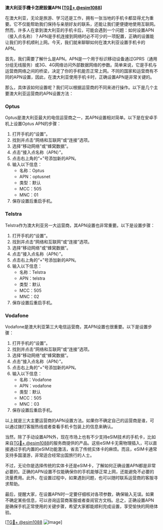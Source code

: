**澳大利亚手機卡怎麽設置APN [[TG💪+ @esim1088](https://t.me/s/esim1088)]**

在澳大利亚，无论是旅游、学习还是工作，拥有一张当地的手机卡都显得尤为重要。它不仅能帮助我们保持与亲朋好友的联系，还能让我们更便捷地使用互联网。然而，许多人在拿到澳大利亚的手机卡后，可能会遇到一个问题：如何设置APN（接入点名称）？APN是手机连接到网络时必不可少的一项配置，正确的设置能让我们的手机顺利上网。今天，我们就来聊聊如何在澳大利亚设置手机卡的APN。

首先，我们需要了解什么是APN。APN是一个用于标识移动设备通过GPRS（通用分组无线服务）或3G、4G网络访问外部数据网络的参数。简单来说，它是手机与运营商网络之间的桥梁，决定了你的手机能否正常上网。不同的国家和运营商有不同的APN设置，因此，在澳大利亚使用手机卡时，正确设置APN是非常关键的。

那么，具体该如何设置呢？我们可以根据运营商的不同来进行操作。以下是几个主要澳大利亚运营商的APN设置方法：

### Optus

Optus是澳大利亚最大的电信运营商之一，其APN设置相对简单。以下是在安卓手机上设置Optus APN的步骤：

1. 打开手机的“设置”。
2. 找到并点击“网络和互联网”或“连接”选项。
3. 选择“移动网络”或“蜂窝数据”。
4. 点击“接入点名称（APN）”。
5. 点击右上角的“+”号添加新的APN。
6. 输入以下信息：
   - 名称：Optus
   - APN：optusnet
   - 类型：默认
   - MCC：505
   - MNC：01
7. 保存设置后重启手机。

### Telstra

Telstra作为澳大利亚另一大运营商，其APN设置也非常重要。以下是设置步骤：

1. 打开手机的“设置”。
2. 找到并点击“网络和互联网”或“连接”选项。
3. 选择“移动网络”或“蜂窝数据”。
4. 点击“接入点名称（APN）”。
5. 点击右上角的“+”号添加新的APN。
6. 输入以下信息：
   - 名称：Telstra
   - APN：telstra
   - 类型：默认
   - MCC：505
   - MNC：02
7. 保存设置后重启手机。

### Vodafone

Vodafone是澳大利亚第三大电信运营商，其APN设置也很重要。以下是设置步骤：

1. 打开手机的“设置”。
2. 找到并点击“网络和互联网”或“连接”选项。
3. 选择“移动网络”或“蜂窝数据”。
4. 点击“接入点名称（APN）”。
5. 点击右上角的“+”号添加新的APN。
6. 输入以下信息：
   - 名称：Vodafone
   - APN：vodafone
   - 类型：默认
   - MCC：505
   - MNC：03
7. 保存设置后重启手机。

以上就是三大主要运营商的APN设置方法。如果你不确定自己的运营商是谁，可以通过拨打客服热线或者查看手机卡包装上的信息来确认。

当然，除了手动设置APN外，现在市场上也有不少支持eSIM技术的手机卡，比如来自[TG💪+ @esim1088](https://t.me/s/esim1088)的服务商提供的产品。这些eSIM卡无需物理插入，可以直接通过手机内置的eSIM功能激活，省去了传统实体卡的麻烦。而且，eSIM卡通常支持多国漫游，非常适合经常出国旅行的人士。

不过，无论你是选择传统的实体卡还是eSIM卡，了解如何正确设置APN都是非常必要的。正确的APN设置不仅能确保你的手机能够正常上网，还能避免不必要的流量费用。此外，在设置过程中，如果遇到问题，也可以随时联系运营商的客服寻求帮助。

最后，提醒大家，在设置APN时一定要仔细核对各项参数，确保输入无误。如果不确定某些信息，可以咨询运营商客服或者查阅官方文档。总之，正确设置APN是确保手机正常使用的关键步骤，希望大家都能顺利完成设置，享受愉快的网络体验。

[[TG💪+ @esim1088](https://t.me/s/esim1088) ![Image](https://i.postimg.cc/4NQfJmqS/Snipaste-2025-05-13-00-14-12.png)]